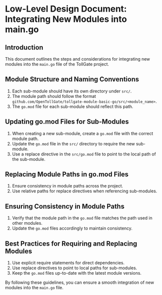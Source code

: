 # Low-Level Design Document: Integrating New Modules into main.go

## Introduction

This document outlines the steps and considerations for integrating new modules into the `main.go` file of the TollGate project.

## Module Structure and Naming Conventions

1. Each sub-module should have its own directory under `src/`.
2. The module path should follow the format `github.com/OpenTollGate/tollgate-module-basic-go/src/<module_name>`.
3. The `go.mod` file for each sub-module should reflect this path.

## Updating go.mod Files for Sub-Modules

1. When creating a new sub-module, create a `go.mod` file with the correct module path.
2. Update the `go.mod` file in the `src/` directory to require the new sub-module.
3. Use a replace directive in the `src/go.mod` file to point to the local path of the sub-module.

## Replacing Module Paths in go.mod Files

1. Ensure consistency in module paths across the project.
2. Use relative paths for replace directives when referencing sub-modules.

## Ensuring Consistency in Module Paths

1. Verify that the module path in the `go.mod` file matches the path used in other modules.
2. Update the `go.mod` files accordingly to maintain consistency.

## Best Practices for Requiring and Replacing Modules

1. Use explicit require statements for direct dependencies.
2. Use replace directives to point to local paths for sub-modules.
3. Keep the `go.mod` files up-to-date with the latest module versions.

By following these guidelines, you can ensure a smooth integration of new modules into the `main.go` file.